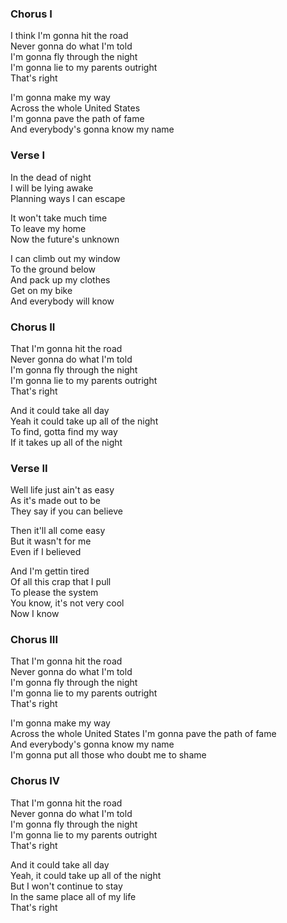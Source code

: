 ### Chorus I
I think I'm gonna hit the road  
Never gonna do what I'm told  
I'm gonna fly through the night  
I'm gonna lie to my parents outright  
That's right

I'm gonna make my way  
Across the whole United States  
I'm gonna pave the path of fame  
And everybody's gonna know my name

### Verse I
In the dead of night  
I will be lying awake  
Planning ways I can escape

It won't take much time  
To leave my home  
Now the future's unknown

I can climb out my window  
To the ground below  
And pack up my clothes  
Get on my bike  
And everybody will know

### Chorus II
That I'm gonna hit the road  
Never gonna do what I'm told  
I'm gonna fly through the night  
I'm gonna lie to my parents outright  
That's right

And it could take all day  
Yeah it could take up all of the night  
To find, gotta find my way  
If it takes up all of the night

### Verse II
Well life just ain't as easy  
As it's made out to be  
They say if you can believe

Then it'll all come easy  
But it wasn't for me  
Even if I believed

And I'm gettin tired  
Of all this crap that I pull  
To please the system  
You know, it's not very cool  
Now I know   

### Chorus III
That I'm gonna hit the road  
Never gonna do what I'm told  
I'm gonna fly through the night  
I'm gonna lie to my parents outright  
That's right

I'm gonna make my way  
Across the whole United States
I'm gonna pave the path of fame  
And everybody's gonna know my name  
I'm gonna put all those who doubt me to shame

### Chorus IV
That I'm gonna hit the road  
Never gonna do what I'm told  
I'm gonna fly through the night  
I'm gonna lie to my parents outright  
That's right

And it could take all day  
Yeah, it could take up all of the night  
But I won't continue to stay  
In the same place all of my life  
That's right
